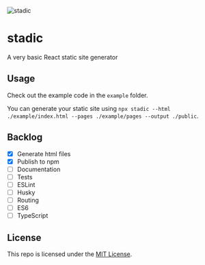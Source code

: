 ![stadic](https://github.com/bartw/stadic/workflows/stadic/badge.svg)

# stadic

A very basic React static site generator

## Usage

Check out the example code in the `example` folder.

You can generate your static site using `npx stadic --html ./example/index.html --pages ./example/pages --output ./public`.

## Backlog

- [x] Generate html files
- [x] Publish to npm
- [ ] Documentation
- [ ] Tests
- [ ] ESLint
- [ ] Husky
- [ ] Routing
- [ ] ES6
- [ ] TypeScript

## License

This repo is licensed under the [MIT License](LICENSE).